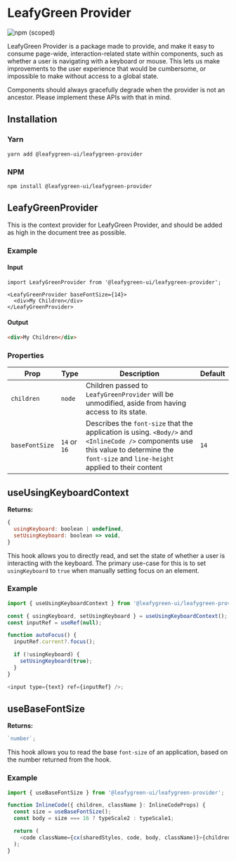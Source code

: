 # LeafyGreen Provider

![npm (scoped)](https://img.shields.io/npm/v/@leafygreen-ui/leafygreen-provider.svg)

LeafyGreen Provider is a package made to provide, and make it easy to consume page-wide, interaction-related state within components, such as whether a user is navigating with a keyboard or mouse. This lets us make improvements to the user experience that would be cumbersome, or impossible to make without access to a global state.

Components should always gracefully degrade when the provider is not an ancestor. Please implement these APIs with that in mind.

## Installation

### Yarn

```shell
yarn add @leafygreen-ui/leafygreen-provider
```

### NPM

```shell
npm install @leafygreen-ui/leafygreen-provider
```

## LeafyGreenProvider

This is the context provider for LeafyGreen Provider, and should be added as high in the document tree as possible.

### Example

#### Input

```JS
import LeafyGreenProvider from '@leafygreen-ui/leafygreen-provider';

<LeafyGreenProvider baseFontSize={14}>
  <div>My Children</div>
</LeafyGreenProvider>
```

#### Output

```HTML
<div>My Children</div>
```

### Properties

| Prop           | Type         | Description                                                                                                                                                                               | Default |
| -------------- | ------------ | ----------------------------------------------------------------------------------------------------------------------------------------------------------------------------------------- | ------- |
| `children`     | `node`       | Children passed to `LeafyGreenProvider` will be unmodified, aside from having access to its state.                                                                                        |         |
| `baseFontSize` | `14` or `16` | Describes the `font-size` that the application is using. `<Body/>` and `<InlineCode />` components use this value to determine the `font-size` and `line-height` applied to their content | `14`    |

## useUsingKeyboardContext

**Returns:**

```js
{
  usingKeyboard: boolean | undefined,
  setUsingKeyboard: boolean => void,
}
```

This hook allows you to directly read, and set the state of whether a user is interacting with the keyboard. The primary use-case for this is to set `usingKeyboard` to `true` when manually setting focus on an element.

### Example

```js
import { useUsingKeyboardContext } from '@leafygreen-ui/leafygreen-provider';

const { usingKeyboard, setUsingKeyboard } = useUsingKeyboardContext();
const inputRef = useRef(null);

function autoFocus() {
  inputRef.current?.focus();

  if (!usingKeyboard) {
    setUsingKeyboard(true);
  }
}

<input type={text} ref={inputRef} />;
```

## useBaseFontSize

**Returns:**

```js
`number`;
```

This hook allows you to read the base `font-size` of an application, based on the number returned from the hook.

### Example

```js
import { useBaseFontSize } from '@leafygreen-ui/leafygreen-provider';

function InlineCode({ children, className }: InlineCodeProps) {
  const size = useBaseFontSize();
  const body = size === 16 ? typeScale2 : typeScale1;

  return (
    <code className={cx(sharedStyles, code, body, className)}>{children}</code>
  );
}
```
